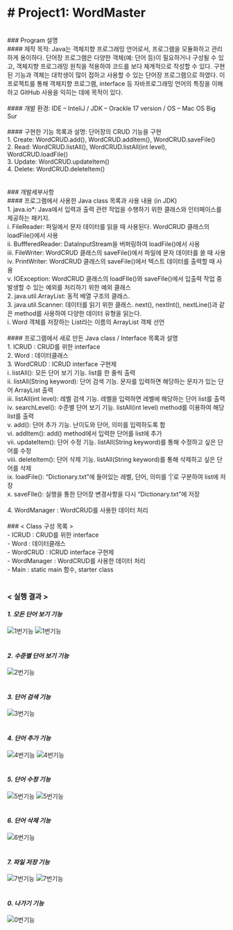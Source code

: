 # **# Project1: WordMaster**<br/>
<br/>
### Program 설명<br/>
#### 제작 목적: Java는 객체지향 프로그래밍 언어로서, 프로그램을 모듈화하고 관리하게 용이하다. 단어장 프로그램은 다양한 객체(예: 단어 등)이 필요하거나 구성될 수 있고, 객체지향 프로그래밍 원칙을 적용하여 코드를 보다 체계적으로 작성할 수 있다. 구현된 기능과 객체는 대학생이 많이 접하고 사용할 수 있는 단어장 프로그램으로 하였다. 이 프로젝트를 통해 객체지향 프로그램, interface 등 자바프로그래밍 언어의 특징을 이해하고 GitHub 사용을 익히는 데에 목적이 있다.<br/>
<br/>
#### 개발 환경: IDE – InteliJ / JDK – Orackle 17 version / OS – Mac OS Big Sur<br/>
<br/>
#### 구현한 기능 목록과 설명: 단어장의 CRUD 기능을 구현<br/>
1.	Create: WordCRUD.add(), WordCRUD.addItem(), WordCRUD.saveFile()<br/>
2.	Read: WordCRUD.listAll(), WordCRUD.listAll(int level), WordCRUD.loadFile()<br/>
3.	Update: WordCRUD.updateItem()<br/>
4.	Delete: WordCRUD.deleteItem()<br/>
<br/><br/>
### 개발세부사항<br/>
#### 프로그램에서 사용한 Java class 목록과 사용 내용 (in JDK)<br/>
1.	java.io*: Java에서 입력과 출력 관련 작업을 수행하기 위한 클래스와 인터페이스를 제공하는 패키지. <br/>
  i.	FileReader: 파일에서 문자 데이터를 읽을 때 사용된다. WordCRUD 클래스의 loadFile()에서 사용<br/>
  ii.	BuffferedReader: DataInputStream을 버퍼링하여 loadFile()에서 사용<br/>
  iii.	FileWriter: WordCRUD 클래스의 saveFile()에서 파일에 문자 데이터를 쓸 때 사용<br/>
  iv.	PrintWriter: WordCRUD 클래스의 saveFile()에서 텍스트 데이터를 출력할 때 사용<br/>
  v.	IOException: WordCRUD 클래스의 loadFIle()와 saveFIle()에서 입출력 작업 중 발생할 수 있는 예외를 처리하기 위한 예외 클래스<br/>
2.	java.util.ArrayList: 동적 배열 구조의 클래스. <br/>
3.	java.util.Scanner: 데이터를 읽기 위한 클래스. next(), nextInt(), nextLine()과 같은 method를 사용하여 다양한 데이터 유형을 읽는다.<br/>
  i.	Word 객체를 저장하는 List라는 이름의 ArrayList 객체 선언<br/>
<br/>
#### 프로그램에서 새로 만든 Java class / Interface 목록과 설명<br/>
1.	ICRUD : CRUD를 위한 interface<br/>
2.	Word : 데이터클래스<br/>
3.	WordCRUD : ICRUD interface 구현제<br/>
  i.	listAll(): 모든 단어 보기 기능. list를 한 줄씩 출력<br/>
  ii.	listAll(String keyword): 단어 검색 기능. 문자를 입력하면 해당하는 문자가 있는 단어 ArrayList 출력<br/>
  iii.	listAll(int level): 레벨 검색 기능. 레벨을 입력하면 레벨에 해당하는 단어 list를 출력<br/>
  iv.	searchLevel(): 수준별 단어 보기 기능. listAll(int level) method를 이용하여 해당 list를 출력<br/>
  v.	add(): 단어 추가 기능. 난이도와 단어, 의미를 입력하도록 함<br/>
  vi.	addItem(): add() method에서 입력한 단어를 list에 추가<br/>
  vii.	updateItem(): 단어 수정 기능. listAll(String keyword)를 통해 수정하고 싶은 단어를 수정<br/>
  viii.	deleteItem(): 단어 삭제 기능. listAll(String keyword)를 통해 삭제하고 싶은 단어를 삭제<br/>
  ix.	loadFile(): “Dictionary.txt”에 들어있는 레벨, 단어, 의미를 ‘|’로 구분하여 list에 저장<br/>
  x.	saveFIle(): 실행을 통한 단어장 변경사항을 다시 “Dictionary.txt”에 저장<br/>
<br/>
4.	WordManager : WordCRUD를 사용한 데이터 처리<br/>
<br/> 
### < Class 구성 목록 ><br/>
- ICRUD : CRUD를 위한 interface<br/>
- Word : 데이터클래스<br/>
- WordCRUD : ICRUD interface 구현제<br/>
- WordManager : WordCRUD를 사용한 데이터 처리<br/>
- Main : static main 함수, starter class<br/>
<br/>

### < 실행 결과 ><br/>
#### _1. 모든 단어 보기 기능_ <br/>
![1번기능](./screenshots//1.png)
![1번기능](./screenshots//1_2.png)
<br/><br/>

#### _2. 수준별 단어 보기 기능_<br/>
![2번기능](./screenshots/2.png)
<br/><br/>

#### _3. 단어 검색 기능_
![3번기능](./screenshots//3.png)
<br/><br/>

#### _4. 단어 추가 기능_<br/>
![4번기능](./screenshots//4.png)
![4번기능](./screenshots//4_2.png)
<br/><br/>

#### _5. 단어 수정 기능_
![5번기능](./screenshots//5.png)
![5번기능](./screenshots//5_2.png)
<br/><br/>

#### _6. 단어 삭제 기능_
![6번기능](./screenshots//6.png)
<br/><br/>

#### _7. 파일 저장 기능_
![7번기능](./screenshots//7.png)
![7번기능](./screenshots//7_2.png)
<br/><br/>

#### _0. 나가기 기능_
![0번기능](./screenshots//0.png)
